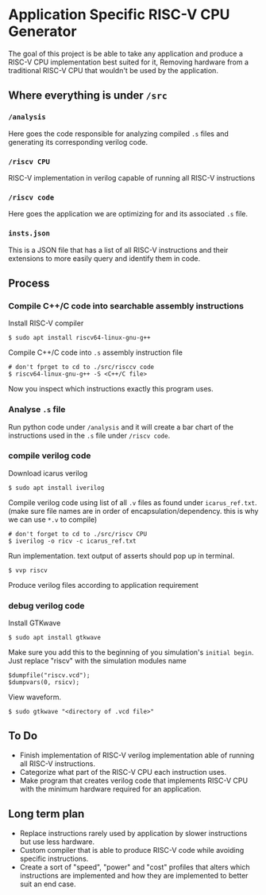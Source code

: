 # Application Specific RISC-V CPU Generator

The goal of this project is be able to take any application and produce a RISC-V CPU implementation best suited for it, Removing hardware from a traditional RISC-V CPU that wouldn't be used by the application.

## Where everything is under `/src`
### `/analysis`
Here goes the code responsible for analyzing compiled `.s` files and generating its corresponding verilog code.

### `/riscv CPU`
RISC-V implementation in verilog capable of running all RISC-V instructions

### `/riscv code`
Here goes the application we are optimizing for and its associated `.s` file.

### `insts.json`
This is a JSON file that has a list of all RISC-V instructions and their extensions to more easily query and identify them in code.

## Process
### Compile C++/C code into searchable assembly instructions

Install RISC-V compiler
```
$ sudo apt install riscv64-linux-gnu-g++
```

Compile C++/C code into `.s` assembly instruction file
```
# don't fprget to cd to ./src/risccv code
$ riscv64-linux-gnu-g++ -S <C++/C file>
```
Now you inspect which instructions exactly this program uses.

### Analyse `.s` file
Run python code under `/analysis` and it will create a bar chart of the instructions used in the `.s` file under `/riscv code`.

### compile verilog code
Download icarus verilog
```
$ sudo apt install iverilog
```
Compile verilog code using list of all `.v` files as found under `icarus_ref.txt`. (make sure file names are in order of encapsulation/dependency. this is why we can use `*.v` to compile)
```
# don't forget to cd to ./src/riscv CPU
$ iverilog -o ricv -c icarus_ref.txt
```
Run implementation. text output of asserts should pop up in terminal.
```
$ vvp riscv
```
Produce verilog files according to application requirement

### debug verilog code
Install GTKwave
```
$ sudo apt install gtkwave
```


Make sure you add this to the beginning of you simulation's `initial begin`. Just replace "riscv" with the simulation modules name
```
$dumpfile("riscv.vcd");
$dumpvars(0, rsicv);
```

View waveform.
```
$ sudo gtkwave "<directory of .vcd file>"
```

## To Do
* Finish implementation of RISC-V verilog implementation able of running all RISC-V instructions.
* Categorize what part of the RISC-V CPU each instruction uses.
* Make program that creates verilog code that implements RISC-V CPU with the minimum hardware required for an application.

## Long term plan
* Replace instructions rarely used by application by slower instructions but use less hardware.
* Custom compiler that is able to produce RISC-V code while avoiding specific instructions.
* Create a sort of "speed", "power" and "cost" profiles that alters which instructions are implemented and how they are implemented to better suit an end case.